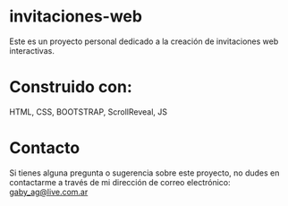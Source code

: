 # invitaciones-web

Este es un proyecto personal dedicado a la creación de invitaciones web interactivas.

# Construido con:
HTML, CSS, BOOTSTRAP, ScrollReveal, JS

# Contacto
Si tienes alguna pregunta o sugerencia sobre este proyecto, no dudes en contactarme a través de mi dirección de correo electrónico: gaby_ag@live.com.ar
